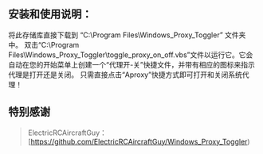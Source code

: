 ## 安装和使用说明：

将此存储库直接下载到 “C:\Program Files\Windows_Proxy_Toggler” 文件夹中。
双击“C:\Program Files\Windows_Proxy_Toggler\toggle_proxy_on_off.vbs”文件以运行它。它会自动在您的开始菜单上创建一个“代理开-关”快捷文件，并带有相应的图标来指示代理是打开还是关闭。
只需直接点击“Aproxy”快捷方式即可打开和关闭系统代理！

## 特别感谢
> ElectricRCAircraftGuy：[https://github.com/ElectricRCAircraftGuy/Windows_Proxy_Toggler)
